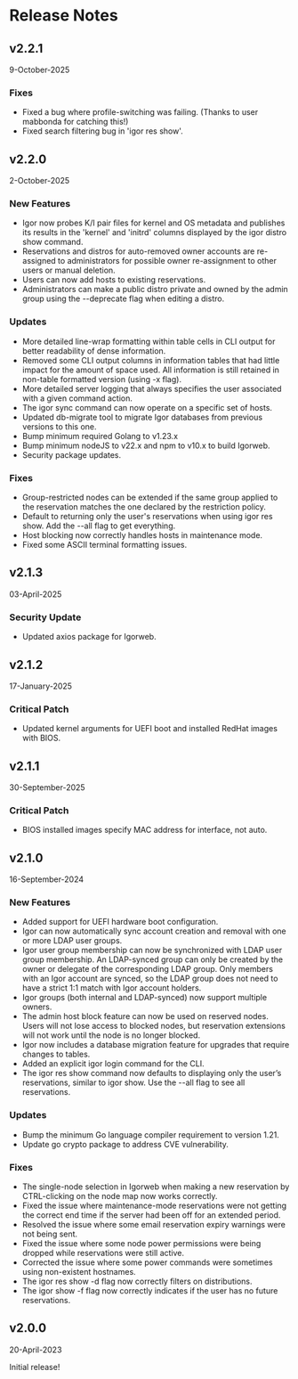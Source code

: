 # Release Notes

## v2.2.1

9-October-2025

### Fixes
- Fixed a bug where profile-switching was failing. (Thanks to user mabbonda for catching this!)
- Fixed search filtering bug in 'igor res show'.


## v2.2.0

2-October-2025

### New Features

- Igor now probes K/I pair files for kernel and OS metadata and publishes its results in the 'kernel' and 'initrd' columns displayed by the igor distro show command.
- Reservations and distros for auto-removed owner accounts are re-assigned to administrators for possible owner re-assignment to other users or manual deletion.
- Users can now add hosts to existing reservations.
- Administrators can make a public distro private and owned by the admin group using the --deprecate flag when editing a distro.

### Updates


- More detailed line-wrap formatting within table cells in CLI output for better readability of dense information.
- Removed some CLI output columns in information tables that had little impact for the amount of space used. All information is still retained in non-table formatted version (using -x flag).
- More detailed server logging that always specifies the user associated with a given command action.
- The igor sync command can now operate on a specific set of hosts.
- Updated db-migrate tool to migrate Igor databases from previous versions to this one.
- Bump minimum required Golang to v1.23.x
- Bump minimum nodeJS to v22.x and npm to v10.x to build Igorweb.
- Security package updates.

### Fixes

- Group-restricted nodes can be extended if the same group applied to the reservation matches the one declared by the restriction policy.
- Default to returning only the user's reservations when using igor res show. Add the --all flag to get everything.
- Host blocking now correctly handles hosts in maintenance mode.
- Fixed some ASCII terminal formatting issues.

## v2.1.3

03-April-2025

### Security Update

- Updated axios package for Igorweb.

## v2.1.2

17-January-2025

### Critical Patch

- Updated kernel arguments for UEFI boot and installed RedHat images with BIOS.

## v2.1.1

30-September-2025

### Critical Patch

- BIOS installed images specify MAC address for interface, not auto.

## v2.1.0

16-September-2024

### New Features

- Added support for UEFI hardware boot configuration.
- Igor can now automatically sync account creation and removal with one or more LDAP user groups.
- Igor user group membership can now be synchronized with LDAP user group membership. An LDAP-synced group can only be created by the owner or delegate of the corresponding LDAP group. Only members with an Igor account are synced, so the LDAP group does not need to have a strict 1:1 match with Igor account holders.
- Igor groups (both internal and LDAP-synced) now support multiple owners.
- The admin host block feature can now be used on reserved nodes. Users will not lose access to blocked nodes, but reservation extensions will not work until the node is no longer blocked.
- Igor now includes a database migration feature for upgrades that require changes to tables.
- Added an explicit igor login command for the CLI.
- The igor res show command now defaults to displaying only the user’s reservations, similar to igor show. Use the --all flag to see all reservations.

### Updates

- Bump the minimum Go language compiler requirement to version 1.21.
- Update go crypto package to address CVE vulnerability.

### Fixes

- The single-node selection in Igorweb when making a new reservation by CTRL-clicking on the node map now works correctly.
- Fixed the issue where maintenance-mode reservations were not getting the correct end time if the server had been off for an extended period.
- Resolved the issue where some email reservation expiry warnings were not being sent.
- Fixed the issue where some node power permissions were being dropped while reservations were still active.
- Corrected the issue where some power commands were sometimes using non-existent hostnames.
- The igor res show -d flag now correctly filters on distributions.
- The igor show -f flag now correctly indicates if the user has no future reservations.

## v2.0.0

20-April-2023

Initial release!
